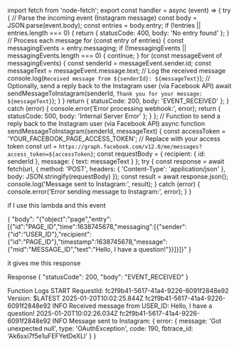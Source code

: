  import fetch from 'node-fetch';
 export const handler = async (event) => {
   try {
       // Parse the incoming event (Instagram message)
       const body = JSON.parse(event.body);
       const entries = body.entry;
       if (!entries || entries.length === 0) {
           return { statusCode: 400, body: 'No entry found' };
       }
       // Process each message
       for (const entry of entries) {
           const messagingEvents = entry.messaging;
           if (!messagingEvents || messagingEvents.length === 0) {
               continue;
           }
           for (const messageEvent of messagingEvents) {
               const senderId = messageEvent.sender.id;
               const messageText = messageEvent.message.text;
               // Log the received message
               console.log(`Received message from ${senderId}: ${messageText}`);
               // Optionally, send a reply back to the Instagram user (via Facebook API)
               await sendMessageToInstagram(senderId, `Thank you for your message: ${messageText}`);
           }
       }
       return { statusCode: 200, body: 'EVENT_RECEIVED' };
   } catch (error) {
       console.error('Error processing webhook:', error);
       return { statusCode: 500, body: 'Internal Server Error' };
   }
};
// Function to send a reply back to the Instagram user (via Facebook API)
async function sendMessageToInstagram(senderId, messageText) {
   const accessToken = 'YOUR_FACEBOOK_PAGE_ACCESS_TOKEN';  // Replace with your access token
   const url = `https://graph.facebook.com/v12.0/me/messages?access_token=${accessToken}`;
   const requestBody = {
       recipient: { id: senderId },
       message: { text: messageText }
   };
   try {
       const response = await fetch(url, {
           method: 'POST',
           headers: { 'Content-Type': 'application/json' },
           body: JSON.stringify(requestBody)
       });
       const result = await response.json();
       console.log('Message sent to Instagram:', result);
   } catch (error) {
       console.error('Error sending message to Instagram:', error);
   }
}


if I use this lambda and this event 

{
 "body": "{\"object\":\"page\",\"entry\":[{\"id\":\"PAGE_ID\",\"time\":1638745678,\"messaging\":[{\"sender\":{\"id\":\"USER_ID\"},\"recipient\":{\"id\":\"PAGE_ID\"},\"timestamp\":1638745678,\"message\":{\"mid\":\"MESSAGE_ID\",\"text\":\"Hello, I have a question!\"}}]}]}"
}


it gives me this response

Response
{
  "statusCode": 200,
  "body": "EVENT_RECEIVED"
}

Function Logs
START RequestId: fc2f9b41-5617-41a4-9226-6091f2848e92 Version: $LATEST
2025-01-20T10:02:25.844Z	fc2f9b41-5617-41a4-9226-6091f2848e92	INFO	Received message from USER_ID: Hello, I have a question!
2025-01-20T10:02:26.034Z	fc2f9b41-5617-41a4-9226-6091f2848e92	INFO	Message sent to Instagram: {
  error: {
    message: 'Got unexpected null',
    type: 'OAuthException',
    code: 190,
    fbtrace_id: 'Ak6sxi7f5e1uFEFYetDeXLl'
  }
}
